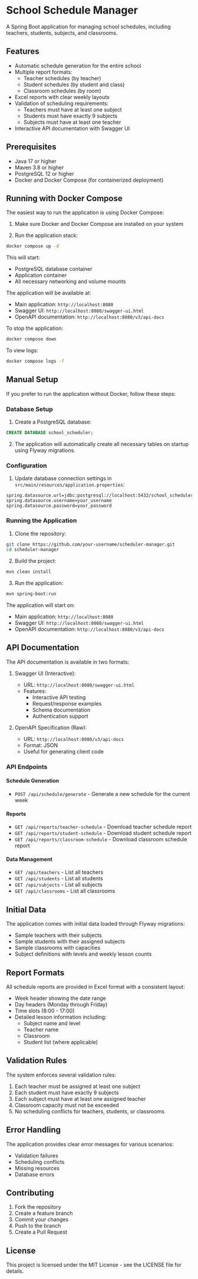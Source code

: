 # School Schedule Manager

A Spring Boot application for managing school schedules, including teachers, students, subjects, and classrooms.

## Features

- Automatic schedule generation for the entire school
- Multiple report formats:
    - Teacher schedules (by teacher)
    - Student schedules (by student and class)
    - Classroom schedules (by room)
- Excel reports with clear weekly layouts
- Validation of scheduling requirements:
    - Teachers must have at least one subject
    - Students must have exactly 9 subjects
    - Subjects must have at least one teacher
- Interactive API documentation with Swagger UI

## Prerequisites

- Java 17 or higher
- Maven 3.8 or higher
- PostgreSQL 12 or higher
- Docker and Docker Compose (for containerized deployment)

## Running with Docker Compose

The easiest way to run the application is using Docker Compose:

1. Make sure Docker and Docker Compose are installed on your system

2. Run the application stack:

```bash
docker compose up -d
```

This will start:

- PostgreSQL database container
- Application container
- All necessary networking and volume mounts

The application will be available at:

- Main application: `http://localhost:8080`
- Swagger UI: `http://localhost:8080/swagger-ui.html`
- OpenAPI documentation: `http://localhost:8080/v3/api-docs`

To stop the application:

```bash
docker compose down
```

To view logs:

```bash
docker compose logs -f
```

## Manual Setup

If you prefer to run the application without Docker, follow these steps:

### Database Setup

1. Create a PostgreSQL database:

```sql
CREATE DATABASE school_scheduler;
```

2. The application will automatically create all necessary tables on startup using Flyway migrations.

### Configuration

1. Update database connection settings in `src/main/resources/application.properties`:

```properties
spring.datasource.url=jdbc:postgresql://localhost:5432/school_scheduler
spring.datasource.username=your_username
spring.datasource.password=your_password
```

### Running the Application

1. Clone the repository:

```bash
git clone https://github.com/your-username/scheduler-manager.git
cd scheduler-manager
```

2. Build the project:

```bash
mvn clean install
```

3. Run the application:

```bash
mvn spring-boot:run
```

The application will start on:

- Main application: `http://localhost:8080`
- Swagger UI: `http://localhost:8080/swagger-ui.html`
- OpenAPI documentation: `http://localhost:8080/v3/api-docs`

## API Documentation

The API documentation is available in two formats:

1. Swagger UI (Interactive):
    - URL: `http://localhost:8080/swagger-ui.html`
    - Features:
        - Interactive API testing
        - Request/response examples
        - Schema documentation
        - Authentication support

2. OpenAPI Specification (Raw):
    - URL: `http://localhost:8080/v3/api-docs`
    - Format: JSON
    - Useful for generating client code

### API Endpoints

#### Schedule Generation

- `POST /api/schedule/generate` - Generate a new schedule for the current week

#### Reports

- `GET /api/reports/teacher-schedule` - Download teacher schedule report
- `GET /api/reports/student-schedule` - Download student schedule report
- `GET /api/reports/classroom-schedule` - Download classroom schedule report

#### Data Management

- `GET /api/teachers` - List all teachers
- `GET /api/students` - List all students
- `GET /api/subjects` - List all subjects
- `GET /api/classrooms` - List all classrooms

## Initial Data

The application comes with initial data loaded through Flyway migrations:

- Sample teachers with their subjects
- Sample students with their assigned subjects
- Sample classrooms with capacities
- Subject definitions with levels and weekly lesson counts

## Report Formats

All schedule reports are provided in Excel format with a consistent layout:

- Week header showing the date range
- Day headers (Monday through Friday)
- Time slots (8:00 - 17:00)
- Detailed lesson information including:
    - Subject name and level
    - Teacher name
    - Classroom
    - Student list (where applicable)

## Validation Rules

The system enforces several validation rules:

1. Each teacher must be assigned at least one subject
2. Each student must have exactly 9 subjects
3. Each subject must have at least one assigned teacher
4. Classroom capacity must not be exceeded
5. No scheduling conflicts for teachers, students, or classrooms

## Error Handling

The application provides clear error messages for various scenarios:

- Validation failures
- Scheduling conflicts
- Missing resources
- Database errors

## Contributing

1. Fork the repository
2. Create a feature branch
3. Commit your changes
4. Push to the branch
5. Create a Pull Request

## License

This project is licensed under the MIT License - see the LICENSE file for details. 